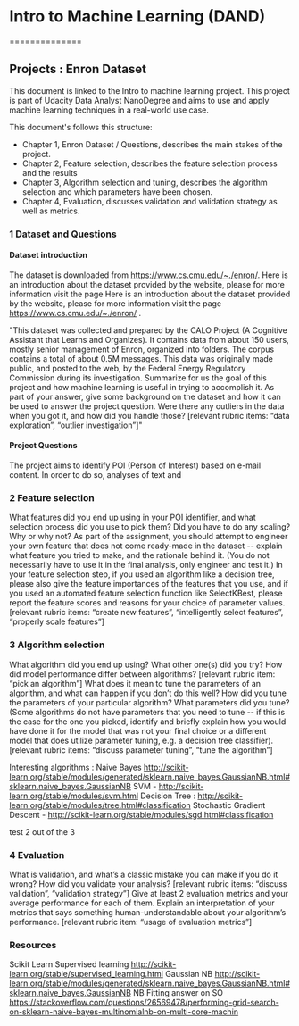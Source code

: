 # Intro to Machine Learning (DAND)

==============
## Projects : Enron Dataset

This document is linked to the Intro to machine learning project. 
This project is part of Udacity Data Analyst NanoDegree and aims to use and apply machine learning techniques in a real-world use case.

This document's follows this structure:
- Chapter 1, Enron Dataset / Questions, describes the main stakes of the project.
- Chapter 2, Feature selection, describes the feature selection process and the results
- Chapter 3, Algorithm selection and tuning, describes the algorithm selection and which parameters have been chosen.
- Chapter 4, Evaluation, discusses validation and validation strategy as well as metrics.


### 1 Dataset and Questions

#### Dataset introduction
The dataset is downloaded from https://www.cs.cmu.edu/~./enron/.
Here is an introduction about the dataset provided by the website, please for more information visit the page Here is an introduction about the dataset provided by the website, please for more information visit the page https://www.cs.cmu.edu/~./enron/ . 

"This dataset was collected and prepared by the CALO Project (A Cognitive Assistant that Learns and Organizes). It contains data from about 150 users, mostly senior management of Enron, organized into folders. The corpus contains a total of about 0.5M messages. This data was originally made public, and posted to the web, by the Federal Energy Regulatory Commission during its investigation.
Summarize for us the goal of this project and how machine learning is useful in trying to accomplish it. As part of your answer, give some background on the dataset and how it can be used to answer the project question. Were there any outliers in the data when you got it, and how did you handle those?  [relevant rubric items: “data exploration”, “outlier investigation”]"

#### Project Questions 

The project aims to identify POI (Person of Interest) based on e-mail content. In order to do so, analyses of text and 
### 2 Feature selection
What features did you end up using in your POI identifier, and what selection process did you use to pick them? Did you have to do any scaling? Why or why not? As part of the assignment, you should attempt to engineer your own feature that does not come ready-made in the dataset -- explain what feature you tried to make, and the rationale behind it. (You do not necessarily have to use it in the final analysis, only engineer and test it.) In your feature selection step, if you used an algorithm like a decision tree, please also give the feature importances of the features that you use, and if you used an automated feature selection function like SelectKBest, please report the feature scores and reasons for your choice of parameter values.  [relevant rubric items: “create new features”, “intelligently select features”, “properly scale features”]

### 3 Algorithm selection 
What algorithm did you end up using? What other one(s) did you try? How did model performance differ between algorithms?  [relevant rubric item: “pick an algorithm”]
What does it mean to tune the parameters of an algorithm, and what can happen if you don’t do this well?  How did you tune the parameters of your particular algorithm? What parameters did you tune? (Some algorithms do not have parameters that you need to tune -- if this is the case for the one you picked, identify and briefly explain how you would have done it for the model that was not your final choice or a different model that does utilize parameter tuning, e.g. a decision tree classifier).  [relevant rubric items: “discuss parameter tuning”, “tune the algorithm”]

Interesting algorithms : 
Naive Bayes  http://scikit-learn.org/stable/modules/generated/sklearn.naive_bayes.GaussianNB.html#sklearn.naive_bayes.GaussianNB
SVM - http://scikit-learn.org/stable/modules/svm.html 
Decision Tree :  http://scikit-learn.org/stable/modules/tree.html#classification 
Stochastic Gradient Descent  - http://scikit-learn.org/stable/modules/sgd.html#classification

test 2 out of the 3 

### 4 Evaluation
What is validation, and what’s a classic mistake you can make if you do it wrong? How did you validate your analysis?  [relevant rubric items: “discuss validation”, “validation strategy”]
Give at least 2 evaluation metrics and your average performance for each of them.  Explain an interpretation of your metrics
 that says something human-understandable about your algorithm’s performance. [relevant rubric item: “usage of evaluation metrics”]
 
 
### Resources

Scikit Learn Supervised learning 
http://scikit-learn.org/stable/supervised_learning.html 
Gaussian NB
http://scikit-learn.org/stable/modules/generated/sklearn.naive_bayes.GaussianNB.html#sklearn.naive_bayes.GaussianNB
NB Fitting answer on SO
https://stackoverflow.com/questions/26569478/performing-grid-search-on-sklearn-naive-bayes-multinomialnb-on-multi-core-machin